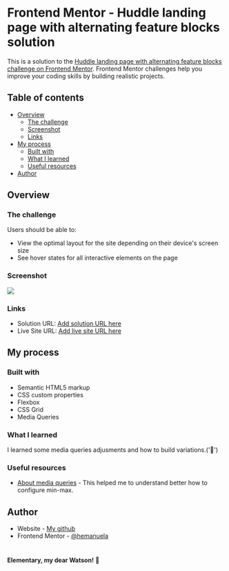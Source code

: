 # Frontend Mentor - Huddle landing page with alternating feature blocks solution

This is a solution to the [Huddle landing page with alternating feature blocks challenge on Frontend Mentor](https://www.frontendmentor.io/challenges/huddle-landing-page-with-alternating-feature-blocks-5ca5f5981e82137ec91a5100). Frontend Mentor challenges help you improve your coding skills by building realistic projects. 

## Table of contents

- [Overview](#overview)
  - [The challenge](#the-challenge)
  - [Screenshot](#screenshot)
  - [Links](#links)
- [My process](#my-process)
  - [Built with](#built-with)
  - [What I learned](#what-i-learned)
  - [Useful resources](#useful-resources)
- [Author](#author)


## Overview

### The challenge

Users should be able to:

- View the optimal layout for the site depending on their device's screen size
- See hover states for all interactive elements on the page

### Screenshot

![](./screenshot.jpg)



### Links

- Solution URL: [Add solution URL here](https://your-solution-url.com)
- Live Site URL: [Add live site URL here](https://your-live-site-url.com)

## My process

### Built with

- Semantic HTML5 markup
- CSS custom properties
- Flexbox
- CSS Grid
- Media Queries


### What I learned

I learned some media queries adjusments and how to build variations.('🎉')



### Useful resources

- [About media queries](https://www.emailonacid.com/blog/article/email-development/emailology_media_queries_demystified_min-width_and_max-width/) - This helped me to understand better how to configure min-max.


## Author

- Website - [My github](https://github.com/hemanuela)
- Frontend Mentor - [@hemanuela](https://www.frontendmentor.io/profile/hemanuela)

#

**Elementary, my dear Watson!** 🚀
